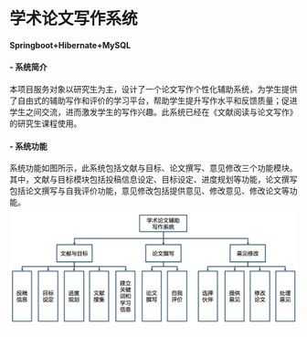 # 学术论文写作系统
#### Springboot+Hibernate+MySQL
#### - 系统简介
  本项目服务对象以研究生为主，设计了一个论文写作个性化辅助系统，为学生提供了自由式的辅助写作和评价的学习平台，帮助学生提升写作水平和反馈质量；促进学生之间交流，进而激发学生的写作兴趣。此系统已经在《文献阅读与论文写作》的研究生课程使用。

#### - 系统功能
  系统功能如图所示，此系统包括文献与目标、论文撰写、意见修改三个功能模块。其中，文献与目标模块包括投稿信息设定、目标设定、进度规划等功能，论文撰写包括论文撰写与自我评价功能，意见修改包括提供意见、修改意见、修改论文等功能。
<img src="https://github.com/zzshirley/PaperSystem/blob/master/src/main/resources/static/bootstrap/image/写作系统功能图.png" style="zoom:50%">
